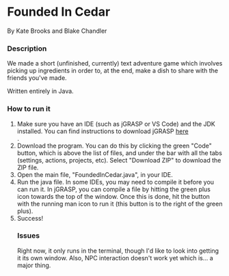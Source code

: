 <h1>Founded In Cedar</h1>
By Kate Brooks and Blake Chandler

<h3> Description </h3>
We made a short (unfinished, currently) text adventure game which involves picking up ingredients in order to, at the end, make a dish to share with the friends you've made.

Written entirely in Java.

<h3> How to run it </h3>
<ol>
  <li>Make sure you have an IDE (such as jGRASP or VS Code) and the JDK installed. You can find instructions to download jGRASP <a href="https://courses.cs.washington.edu/courses/cse14x/software2-openJDK/">here</a></li>.
  <li>Download the program. You can do this by clicking the green "Code" button, which is above the list of files, and under the bar with all the tabs (settings, actions, projects, etc). Select "Download ZIP" to download the ZIP file.</li>
  <li>Open the main file, "FoundedInCedar.java", in your IDE.</li>
  <li>Run the java file. In some IDEs, you may need to compile it before you can run it. In jGRASP, you can compile a file by hitting the green plus icon towards the top of the window. Once this is done, hit the button with the running man icon to run it (this button is to the right of the green plus).</li>
  <li>Success!</li>

<h3> Issues </h3>
Right now, it only runs in the terminal, though I'd like to look into getting it its own window.
Also, NPC interaction doesn't work yet which is... a major thing.
